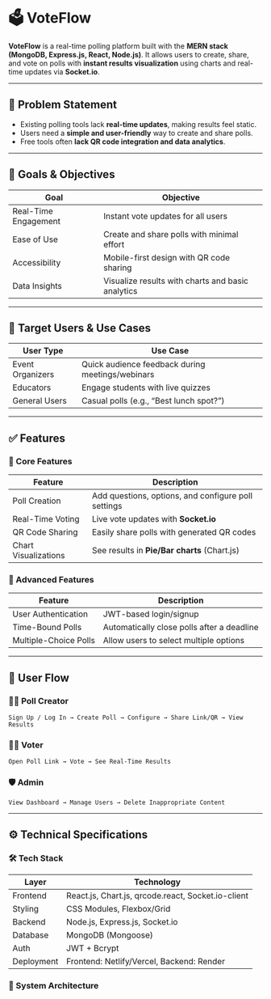 # 🗳️ VoteFlow

**VoteFlow** is a real-time polling platform built with the **MERN stack (MongoDB, Express.js, React, Node.js)**. It allows users to create, share, and vote on polls with **instant results visualization** using charts and real-time updates via **Socket.io**.

---

## 📌 Problem Statement

- Existing polling tools lack **real-time updates**, making results feel static.  
- Users need a **simple and user-friendly** way to create and share polls.  
- Free tools often **lack QR code integration and data analytics**.

---

## 🎯 Goals & Objectives

| Goal                | Objective                                            |
|---------------------|------------------------------------------------------|
| Real-Time Engagement | Instant vote updates for all users                  |
| Ease of Use         | Create and share polls with minimal effort           |
| Accessibility       | Mobile-first design with QR code sharing             |
| Data Insights       | Visualize results with charts and basic analytics    |

---

## 👥 Target Users & Use Cases

| User Type       | Use Case                                              |
|------------------|--------------------------------------------------------|
| Event Organizers | Quick audience feedback during meetings/webinars      |
| Educators        | Engage students with live quizzes                     |
| General Users    | Casual polls (e.g., “Best lunch spot?”)               |

---

## ✅ Features

### 📌 Core Features

| Feature           | Description                                             |
|------------------|---------------------------------------------------------|
| Poll Creation     | Add questions, options, and configure poll settings     |
| Real-Time Voting  | Live vote updates with **Socket.io**                    |
| QR Code Sharing   | Easily share polls with generated QR codes              |
| Chart Visualizations | See results in **Pie/Bar charts** (Chart.js)       |

### 🚀 Advanced Features

| Feature               | Description                                         |
|----------------------|-----------------------------------------------------|
| User Authentication   | JWT-based login/signup                              |
| Time-Bound Polls      | Automatically close polls after a deadline          |
| Multiple-Choice Polls | Allow users to select multiple options              |

---

## 🧭 User Flow

### 👩‍💻 Poll Creator
`Sign Up / Log In → Create Poll → Configure → Share Link/QR → View Results`

### 👨‍💻 Voter  
`Open Poll Link → Vote → See Real-Time Results`

### 🛡️ Admin  
`View Dashboard → Manage Users → Delete Inappropriate Content`

---

## ⚙️ Technical Specifications

### 🛠 Tech Stack

| Layer       | Technology                                                  |
|-------------|-------------------------------------------------------------|
| Frontend    | React.js, Chart.js, qrcode.react, Socket.io-client          |
| Styling     | CSS Modules, Flexbox/Grid                                   |
| Backend     | Node.js, Express.js, Socket.io                              |
| Database    | MongoDB (Mongoose)                                          |
| Auth        | JWT + Bcrypt                                                |
| Deployment  | Frontend: Netlify/Vercel, Backend: Render                   |

### 📂 System Architecture


